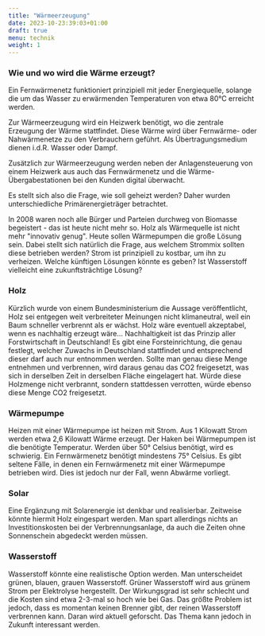 ```yaml
---
title: "Wärmeerzeugung"
date: 2023-10-23:39:03+01:00
draft: true
menu: technik
weight: 1
---
```


### Wie und wo wird die Wärme erzeugt? 

Ein Fernwärmenetz funktioniert prinzipiell mit jeder Energiequelle, solange die um das Wasser zu erwärmenden Temperaturen von etwa 80°C erreicht werden.

Zur Wärmeerzeugung wird ein Heizwerk benötigt, wo die zentrale Erzeugung der Wärme stattfindet. Diese Wärme wird über Fernwärme- oder Nahwärmenetze zu den Verbrauchern geführt. Als Übertragungsmedium dienen i.d.R. Wasser oder Dampf.

Zusätzlich zur Wärmeerzeugung werden neben der Anlagensteuerung von einem Heizwerk aus auch das Fernwärmenetz und die Wärme-Übergabestationen bei den Kunden digital überwacht.

Es stellt sich also die Frage, wie soll geheizt werden? Daher wurden unterschiedliche Primärenergieträger betrachtet.

In 2008 waren noch alle Bürger und Parteien durchweg von Biomasse begeistert - das ist heute nicht mehr so. Holz als Wärmequelle ist nicht mehr "innovativ genug". Heute sollen Wärmepumpen die große Lösung sein. Dabei stellt sich natürlich die Frage, aus welchem Strommix sollten diese betrieben werden? Strom ist prinzipiell zu kostbar, um ihn zu verheizen.
Welche künftigen Lösungen könnte es geben? Ist Wasserstoff vielleicht eine zukunftsträchtige Lösung?

### Holz

Kürzlich wurde von einem Bundesministerium die Aussage veröffentlicht, Holz sei entgegen weit verbreiteter Meinungen nicht klimaneutral, weil ein Baum schneller verbrennt als er wächst. Holz wäre eventuell akzeptabel, wenn es nachhaltig erzeugt wäre...
Nachhaltigkeit ist das Prinzip aller Forstwirtschaft in Deutschland! Es gibt eine Forsteinrichtung, die genau festlegt, welcher Zuwachs in Deutschland stattfindet und entsprechend dieser darf auch nur entnommen werden. Sollte man genau diese Menge entnehmen und verbrennen, wird daraus genau das CO2 freigesetzt, was sich in derselben Zeit in derselben Fläche eingelagert hat. Würde diese Holzmenge nicht verbrannt, sondern stattdessen verrotten, würde ebenso diese Menge CO2 freigesetzt.

### Wärmepumpe

Heizen mit einer Wärmepumpe ist heizen mit Strom. Aus 1 Kilowatt Strom werden etwa 2,6 Kilowatt Wärme erzeugt.
Der Haken bei Wärmepumpen ist die benötigte Temperatur. Werden über 50° Celsius benötigt, wird es schwierig. Ein Fernwärmenetz benötigt mindestens 75° Celsius. Es gibt seltene Fälle, in denen ein Fernwärmenetz mit einer Wärmepumpe betrieben wird. Dies ist jedoch nur der Fall, wenn Abwärme vorliegt.

### Solar

Eine Ergänzung mit Solarenergie ist denkbar und realisierbar. Zeitweise könnte hiermit Holz eingespart werden. Man spart allerdings nichts an Investitionskosten bei der Verbrennungsanlage, da auch die Zeiten ohne Sonnenschein abgedeckt werden müssen.

### Wasserstoff

Wasserstoff könnte eine realistische Option werden. Man unterscheidet grünen, blauen, grauen Wasserstoff. Grüner Wasserstoff wird aus grünem Strom per Elektrolyse hergestellt. Der Wirkungsgrad ist sehr schlecht und die Kosten sind etwa 2-3-mal so hoch wie bei Gas.
Das größte Problem ist jedoch, dass es momentan keinen Brenner gibt, der reinen Wasserstoff verbrennen kann. Daran wird aktuell geforscht.
Das Thema kann jedoch in Zukunft interessant werden.


